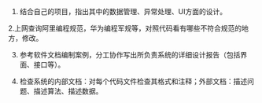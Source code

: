 1. 结合自己的项目，指出其中的数据管理、异常处理、UI方面的设计。


2.上网查询阿里编程规范，华为编程军规等，对照代码看有哪些不符合规范的地方，修改。

3. 参考软件文档编制案例，分工协作写出所负责系统的详细设计报告（包括界面、接口等）。

4. 检查系统的内部文档：对每个代码文件检查其格式和注释；外部文档：描述问题、描述算法、描述数据。
